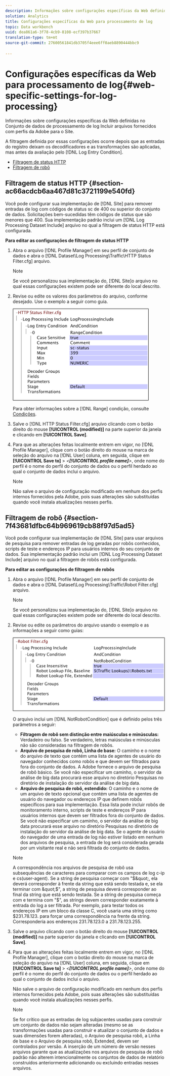 ```yaml
---
description: Informações sobre configurações específicas da Web definidas no Conjunto de dados de processamento de log Incluir arquivos fornecidos com perfis da Adobe para o Site.
solution: Analytics
title: Configurações específicas da Web para processamento de log
topic: Data workbench
uuid: dea861a6-3f78-4cb9-8108-ecf397b37667
translation-type: tm+mt
source-git-commit: 27600561841db3705f4eee6ff0aeb8890444bbc9

---
```



# Configurações específicas da Web para processamento de log{#web-specific-settings-for-log-processing}

Informações sobre configurações específicas da Web definidas no Conjunto de dados de processamento de log Incluir arquivos fornecidos com perfis da Adobe para o Site.

A filtragem definida por essas configurações ocorre depois que as entradas do registro deixam os decodificadores e as transformações são aplicadas, mas antes da avaliação pelo [!DNL Log Entry Condition].

* [Filtragem de status HTTP](../../../home/c-dataset-const-proc/c-config-web-data/c-web-spec-log-proc.md#section-ac66acdcb6aa467d81c3721199e540fd)
* [Filtragem de robô](../../../home/c-dataset-const-proc/c-config-web-data/c-web-spec-log-proc.md#section-7f43681dfbc64b969619cb88f97d5ad5)

## Filtragem de status HTTP {#section-ac66acdcb6aa467d81c3721199e540fd}

Você pode configurar sua implementação de [!DNL Site] para remover entradas de log com códigos de status sc de 400 ou superior do conjunto de dados. Solicitações bem-sucedidas têm códigos de status que são menores que 400. Sua implementação padrão inclui um [!DNL Log Processing Dataset Include] arquivo no qual a filtragem de status HTTP está configurada.

**Para editar as configurações de filtragem de status HTTP**

1. Abra o arquivo [!DNL Profile Manager] em seu perfil de conjunto de dados e abra o [!DNL Dataset\Log Processing\Traffic\HTTP Status Filter.cfg] arquivo.

   >[!NOTE]
   >
   >Se você personalizou sua implementação do, [!DNL Site]o arquivo no qual essas configurações existem pode ser diferente do local descrito.

1. Revise ou edite os valores dos parâmetros do arquivo, conforme desejado. Use o exemplo a seguir como guia.

   ![](assets/cfg_WebParameters_HTTPStatusFilter.png)

   Para obter informações sobre a [!DNL Range] condição, consulte [Condições](../../../home/c-dataset-const-proc/c-conditions/c-abt-cond.md).

1. Salve o [!DNL HTTP Status Filter.cfg] arquivo clicando com o botão direito do mouse **[!UICONTROL (modified)]** na parte superior da janela e clicando em **[!UICONTROL Save]**.

1. Para que as alterações feitas localmente entrem em vigor, no [!DNL Profile Manager], clique com o botão direito do mouse na marca de seleção do arquivo na [!DNL User] coluna, em seguida, clique em **[!UICONTROL Save to]** > *&lt;**[!UICONTROL profile name]**>*, onde nome do perfil é o nome do perfil do conjunto de dados ou o perfil herdado ao qual o conjunto de dados inclui o arquivo.

   >[!NOTE]
   >
   >Não salve o arquivo de configuração modificado em nenhum dos perfis internos fornecidos pela Adobe, pois suas alterações são substituídas quando você instala atualizações nesses perfis.

## Filtragem de robô {#section-7f43681dfbc64b969619cb88f97d5ad5}

Você pode configurar sua implementação de [!DNL Site] para usar arquivos de pesquisa para remover entradas de log geradas por robôs conhecidos, scripts de teste e endereços IP para usuários internos do seu conjunto de dados. Sua implementação padrão inclui um [!DNL Log Processing Dataset Include] arquivo no qual a filtragem de robôs está configurada.

**Para editar as configurações de filtragem de robôs**

1. Abra o arquivo [!DNL Profile Manager] em seu perfil de conjunto de dados e abra o [!DNL Dataset\Log Processing\Traffic\Robot Filter.cfg] arquivo.

   >[!NOTE]
   >
   >Se você personalizou sua implementação do, [!DNL Site]o arquivo no qual essas configurações existem pode ser diferente do local descrito.

1. Revise ou edite os parâmetros do arquivo usando o exemplo e as informações a seguir como guias:

   ![](assets/cfg_WebParameters_RobotFilter.png)

   O arquivo inclui um [!DNL NotRobotCondition] que é definido pelos três parâmetros a seguir:

   * **Filtragem de robô sem distinção entre maiúsculas e minúsculas:** Verdadeiro ou falso. Se verdadeiro, letras maiúsculas e minúsculas não são consideradas na filtragem de robôs.
   * **Arquivo de pesquisa de robô, Linha de base:** O caminho e o nome do arquivo de texto que contém uma lista de agentes de usuário do navegador conhecidos como robôs e que devem ser filtrados para fora do conjunto de dados. A Adobe fornece o arquivo de pesquisa de robô básico. Se você não especificar um caminho, o servidor da análise de big data procurará esse arquivo no diretório Pesquisas no diretório de instalação do servidor da análise de big data.
   * **Arquivo de pesquisa de robô, estendido:** O caminho e o nome de um arquivo de texto opcional que contém uma lista de agentes de usuário do navegador ou endereços IP que definem robôs específicos para sua implementação. Essa lista pode incluir robôs de monitoramento interno, scripts de teste e endereços IP para usuários internos que devem ser filtrados fora do conjunto de dados. Se você não especificar um caminho, o servidor da análise de big data procurará esse arquivo no diretório Pesquisas no diretório de instalação do servidor da análise de big data.
   Se o agente de usuário do navegador de uma entrada de log não estiver listado em nenhum dos arquivos de pesquisa, a entrada de log será considerada gerada por um visitante real e não será filtrada do conjunto de dados.

   >[!NOTE]
   >
   >A correspondência nos arquivos de pesquisa de robô usa subsequências de caracteres para comparar com os campos de log c-ip e cs(user-agent). Se a string de pesquisa começar com &quot;$&quot;, ela deverá corresponder à frente da string que está sendo testada e, se ela terminar com &quot;$&quot;, a string de pesquisa deverá corresponder ao final da string que está sendo testada. Se a string de pesquisa começa com e termina com &quot;$&quot;, as strings devem corresponder exatamente à entrada do log a ser filtrada. Por exemplo, para testar todos os endereços IP em um bloco da classe C, você usaria uma string como $231.78.123. para forçar uma correspondência na frente da string. Corresponderia aos endereços 231.78.123.0 a 231.78.123.255.

1. Salve o arquivo clicando com o botão direito do mouse **[!UICONTROL (modified)]** na parte superior da janela e clicando em **[!UICONTROL Save]**.

1. Para que as alterações feitas localmente entrem em vigor, no [!DNL Profile Manager], clique com o botão direito do mouse na marca de seleção do arquivo na [!DNL User] coluna, em seguida, clique em **[!UICONTROL Save to]** > *&lt;**[!UICONTROL profile name]**>*, onde nome do perfil é o nome do perfil do conjunto de dados ou o perfil herdado ao qual o conjunto de dados inclui o arquivo.

   Não salve o arquivo de configuração modificado em nenhum dos perfis internos fornecidos pela Adobe, pois suas alterações são substituídas quando você instala atualizações nesses perfis.

   >[!NOTE]
   >
   >Se for crítico que as entradas de log subjacentes usadas para construir um conjunto de dados não sejam alteradas (mesmo se as transformações usadas para construir e atualizar o conjunto de dados e suas dimensões forem alteradas), o Arquivo de pesquisa robô, a Linha de base e o Arquivo de pesquisa robô, Extended, devem ser controlados por versão. A inserção de um número de versão nesses arquivos garante que as atualizações nos arquivos de pesquisa de robô padrão não alterem intencionalmente os conjuntos de dados de relatório construídos anteriormente adicionando ou excluindo entradas nesses arquivos.


